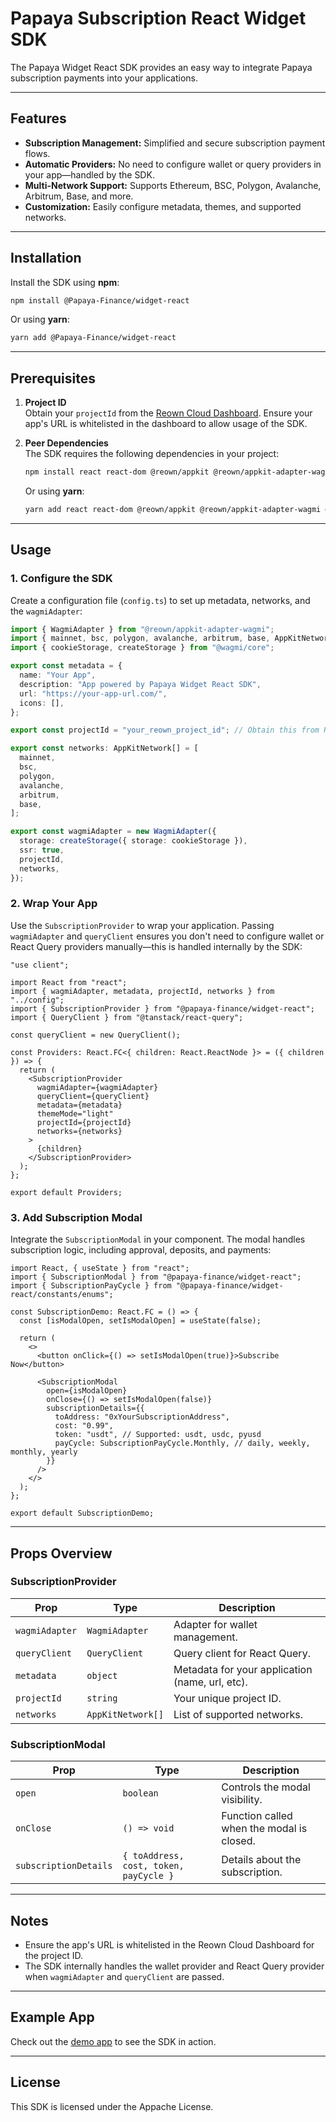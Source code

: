 # Papaya Subscription React Widget SDK

The Papaya Widget React SDK provides an easy way to integrate Papaya subscription payments into your applications.  

---

## Features  

- **Subscription Management:** Simplified and secure subscription payment flows.  
- **Automatic Providers:** No need to configure wallet or query providers in your app—handled by the SDK.  
- **Multi-Network Support:** Supports Ethereum, BSC, Polygon, Avalanche, Arbitrum, Base, and more.  
- **Customization:** Easily configure metadata, themes, and supported networks.  

---

## Installation  

Install the SDK using **npm**:  

```bash  
npm install @Papaya-Finance/widget-react  
```  

Or using **yarn**:  

```bash  
yarn add @Papaya-Finance/widget-react  
```  

---

## Prerequisites  

1. **Project ID**  
   Obtain your `projectId` from the [Reown Cloud Dashboard](https://cloud.reown.finance). Ensure your app's URL is whitelisted in the dashboard to allow usage of the SDK.  

2. **Peer Dependencies**  
   The SDK requires the following dependencies in your project:  

   ```bash  
   npm install react react-dom @reown/appkit @reown/appkit-adapter-wagmi @reown/appkit-wallet-button wagmi @tanstack/react-query viem  
   ```  

   Or using **yarn**:  

   ```bash  
   yarn add react react-dom @reown/appkit @reown/appkit-adapter-wagmi @reown/appkit-wallet-button wagmi @tanstack/react-query viem  
   ```  

---

## Usage  

### 1. Configure the SDK  

Create a configuration file (`config.ts`) to set up metadata, networks, and the `wagmiAdapter`:  

```typescript  
import { WagmiAdapter } from "@reown/appkit-adapter-wagmi";  
import { mainnet, bsc, polygon, avalanche, arbitrum, base, AppKitNetwork } from "@reown/appkit/networks";  
import { cookieStorage, createStorage } from "@wagmi/core";  

export const metadata = {  
  name: "Your App",  
  description: "App powered by Papaya Widget React SDK",  
  url: "https://your-app-url.com/",  
  icons: [],  
};  

export const projectId = "your_reown_project_id"; // Obtain this from Reown Cloud Dashboard  

export const networks: AppKitNetwork[] = [  
  mainnet,  
  bsc,  
  polygon,  
  avalanche,  
  arbitrum,  
  base,  
];  

export const wagmiAdapter = new WagmiAdapter({  
  storage: createStorage({ storage: cookieStorage }),  
  ssr: true,  
  projectId,  
  networks,  
});  
```  

### 2. Wrap Your App  

Use the `SubscriptionProvider` to wrap your application. Passing `wagmiAdapter` and `queryClient` ensures you don't need to configure wallet or React Query providers manually—this is handled internally by the SDK:  

```tsx  
"use client";  

import React from "react";  
import { wagmiAdapter, metadata, projectId, networks } from "../config";  
import { SubscriptionProvider } from "@papaya-finance/widget-react";  
import { QueryClient } from "@tanstack/react-query";  

const queryClient = new QueryClient();  

const Providers: React.FC<{ children: React.ReactNode }> = ({ children }) => {  
  return (  
    <SubscriptionProvider  
      wagmiAdapter={wagmiAdapter}  
      queryClient={queryClient}  
      metadata={metadata}  
      themeMode="light"  
      projectId={projectId}  
      networks={networks}  
    >  
      {children}  
    </SubscriptionProvider>  
  );  
};  

export default Providers;  
```  

### 3. Add Subscription Modal  

Integrate the `SubscriptionModal` in your component. The modal handles subscription logic, including approval, deposits, and payments:  

```tsx  
import React, { useState } from "react";  
import { SubscriptionModal } from "@papaya-finance/widget-react";  
import { SubscriptionPayCycle } from "@papaya-finance/widget-react/constants/enums";  

const SubscriptionDemo: React.FC = () => {  
  const [isModalOpen, setIsModalOpen] = useState(false);  

  return (  
    <>  
      <button onClick={() => setIsModalOpen(true)}>Subscribe Now</button>  

      <SubscriptionModal  
        open={isModalOpen}  
        onClose={() => setIsModalOpen(false)}  
        subscriptionDetails={{  
          toAddress: "0xYourSubscriptionAddress",  
          cost: "0.99",  
          token: "usdt", // Supported: usdt, usdc, pyusd  
          payCycle: SubscriptionPayCycle.Monthly, // daily, weekly, monthly, yearly  
        }}  
      />  
    </>  
  );  
};  

export default SubscriptionDemo;  
```  

---

## Props Overview  

### SubscriptionProvider  

| Prop            | Type            | Description                                      |  
|-----------------|-----------------|--------------------------------------------------|  
| `wagmiAdapter`  | `WagmiAdapter`  | Adapter for wallet management.                  |  
| `queryClient`   | `QueryClient`   | Query client for React Query.                   |  
| `metadata`      | `object`        | Metadata for your application (name, url, etc). |  
| `projectId`     | `string`        | Your unique project ID.                         |  
| `networks`      | `AppKitNetwork[]` | List of supported networks.                     |  

### SubscriptionModal  

| Prop                 | Type                       | Description                                           |  
|---------------------|---------------------------|-------------------------------------------------------|  
| `open`              | `boolean`                 | Controls the modal visibility.                       |  
| `onClose`           | `() => void`              | Function called when the modal is closed.            |  
| `subscriptionDetails` | `{ toAddress, cost, token, payCycle }` | Details about the subscription.                      |  

---

## Notes  

- Ensure the app's URL is whitelisted in the Reown Cloud Dashboard for the project ID.  
- The SDK internally handles the wallet provider and React Query provider when `wagmiAdapter` and `queryClient` are passed.  

---

## Example App  

Check out the [demo app](https://widget-demo-flame.vercel.app/) to see the SDK in action.  

---

## License  

This SDK is licensed under the Appache License.
